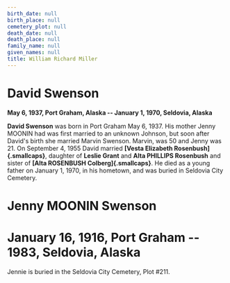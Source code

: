 ```yaml
---
birth_date: null
birth_place: null
cemetery_plot: null
death_date: null
death_place: null
family_name: null
given_names: null
title: William Richard Miller
---
```


# David Swenson

**May 6, 1937, Port Graham, Alaska -- January 1, 1970, Seldovia,
Alaska**

**David Swenson** was born in Port Graham May 6, 1937. His
mother Jenny MOONIN had was first married to an unknown Johnson, but
soon after David's birth she married Marvin Swenson. Marvin, was 50 and
Jenny was 21. On September 4, 1955 David married **[Vesta Elizabeth
Rosenbush]{.smallcaps}**, daughter of **Leslie Grant** and
**Alta PHILLIPS Rosenbush** and sister of **[Alta
ROSENBUSH Colberg]{.smallcaps}**. He died as a young father on January
1, 1970, in his hometown, and was buried in Seldovia City Cemetery.

# Jenny MOONIN Swenson

# January 16, 1916, Port Graham -- 1983, Seldovia, Alaska

Jennie is buried in the Seldovia City Cemetery, Plot \#211.
